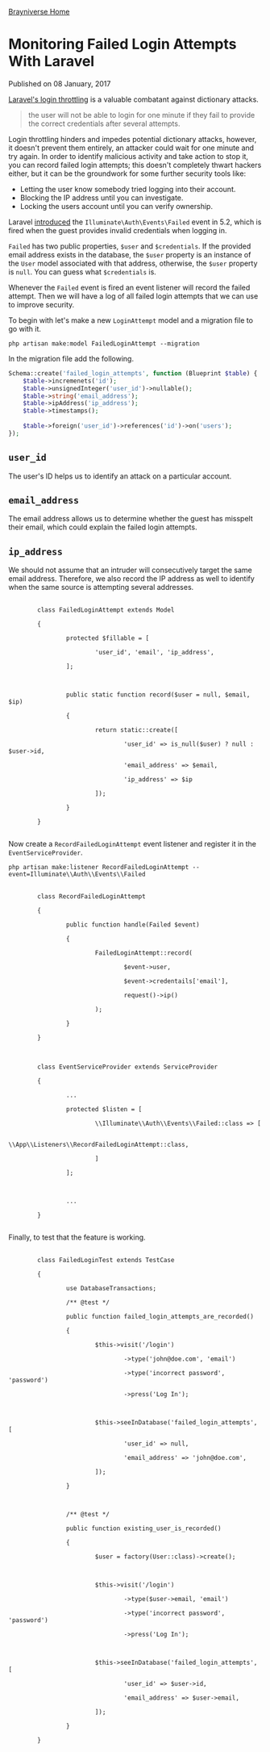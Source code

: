 [Brayniverse <span class="sr-only">Home</span>](/)
# Monitoring Failed Login Attempts With Laravel

Published on <time datetime="2017-01-18">08 January, 2017</time>

<a href="https://laravel.com/docs/5.3/authentication#login-throttling" target="_blank" rel="noopener">Laravel's login throttling</a> is a valuable combatant against dictionary attacks.
> the user will not be able to login for one minute if they fail to provide the correct credentials after several attempts.

Login throttling hinders and impedes potential dictionary attacks, however, it doesn't prevent them entirely, an attacker could wait for one minute and try again. In order to identify malicious activity and take action to stop it, you can record failed login attempts; this doesn't completely thwart hackers either, but it can be the groundwork for some further security tools like:

- Letting the user know somebody tried logging into their account.
- Blocking the IP address until you can investigate.
- Locking the users account until you can verify ownership.

Laravel <a href="https://github.com/laravel/framework/pull/13761" target="_blank" rel="noopener">introduced</a> the <code>Illuminate\Auth\Events\Failed</code> event in 5.2, which is fired when the guest provides invalid credentials when logging in.

`Failed` has two public properties, `$user` and `$credentials`. If the provided email address exists in the database, the `$user` property is an instance of the `User` model associated with that address, otherwise, the `$user` property is `null`. You can guess what `$credentials` is.

Whenever the `Failed` event is fired an event listener will record the failed attempt. Then we will have a log of all failed login attempts that we can use to improve security.

To begin with let's make a new <code>LoginAttempt</code> model and a migration file to go with it.

```php artisan make:model FailedLoginAttempt --migration```

In the migration file add the following.

```php
Schema::create('failed_login_attempts', function (Blueprint $table) {
    $table->incremenets('id');
    $table->unsignedInteger('user_id')->nullable();
    $table->string('email_address');
    $table->ipAddress('ip_address');
    $table->timestamps();
    
    $table->foreign('user_id')->references('id')->on('users');
});
```

## `user_id`

The user's ID helps us to identify an attack on a particular account.

## `email_address`

The email address allows us to determine whether the guest has misspelt their email, which could explain the failed login attempts.

## `ip_address`

We should not assume that an intruder will consecutively target the same email address. Therefore, we also record the IP address as well to identify when the same source is attempting several addresses.
<pre>
    <code>
        class FailedLoginAttempt extends Model<br />
        {<br />
        &#9;protected $fillable = [<br />
        &#9;&#9;'user_id', 'email', 'ip_address',<br />
        &#9;];<br />
        <br />
        &#9;public static function record($user = null, $email, $ip)<br />
        &#9;{<br />
        &#9;&#9;return static::create([<br />
        &#9;&#9;&#9;'user_id' =&gt; is_null($user) ? null : $user-&gt;id,<br />
        &#9;&#9;&#9;'email_address' =&gt; $email,<br />
        &#9;&#9;&#9;'ip_address' =&gt; $ip<br />
        &#9;&#9;]);<br />
        &#9;}<br />
        }
    </code>
</pre>

Now create a `RecordFailedLoginAttempt` event listener and register it in the `EventServiceProvider`.

```php artisan make:listener RecordFailedLoginAttempt --event=Illuminate\\Auth\\Events\\Failed```

<pre>
    <code>
        class RecordFailedLoginAttempt<br />
        {<br />
        &#9;public function handle(Failed $event)<br />
        &#9;{<br />
        &#9;&#9;FailedLoginAttempt::record(<br />
        &#9;&#9;&#9;$event-&gt;user,<br />
        &#9;&#9;&#9;$event-&gt;credentails['email'],<br />
        &#9;&#9;&#9;request()-&gt;ip()<br />
        &#9;&#9;);<br />
        &#9;}<br />
        }
    </code>
</pre>
<pre>
    <code>
        class EventServiceProvider extends ServiceProvider<br />
        {<br />
        &#9;...<br />
        &#9;protected $listen = [<br />
        &#9;&#9;\\Illuminate\\Auth\\Events\\Failed::class =&gt; [<br />
        &#9;&#9;&#9;\\App\\Listeners\\RecordFailedLoginAttempt::class,<br />
        &#9;&#9;]<br />
        &#9;];<br />
        <br />
        &#9;...<br />
        }
    </code>
</pre>

Finally, to test that the feature is working.

<pre>
    <code>
        class FailedLoginTest extends TestCase<br />
        {<br />
        &#9;use DatabaseTransactions;<br />
        &#9;/** @test */<br />
        &#9;public function failed_login_attempts_are_recorded()<br />
        &#9;{<br />
        &#9;&#9;$this-&gt;visit('/login')<br />
        &#9;&#9;&#9;-&gt;type('john@doe.com', 'email')<br />
        &#9;&#9;&#9;-&gt;type('incorrect password', 'password')<br />
        &#9;&#9;&#9;-&gt;press('Log In');<br />
        <br />
        &#9;&#9;$this-&gt;seeInDatabase('failed_login_attempts', [<br />
        &#9;&#9;&#9;'user_id' =&gt; null,<br />
        &#9;&#9;&#9;'email_address' =&gt; 'john@doe.com',<br />
        &#9;&#9;]);<br />
        &#9;}<br />
        <br />
        &#9;/** @test */<br />
        &#9;public function existing_user_is_recorded()<br />
        &#9;{<br />
        &#9;&#9;$user = factory(User::class)-&gt;create();<br />
        <br />
        &#9;&#9;$this-&gt;visit('/login')<br />
        &#9;&#9;&#9;-&gt;type($user-&gt;email, 'email')<br />
        &#9;&#9;&#9;-&gt;type('incorrect password', 'password')<br />
        &#9;&#9;&#9;-&gt;press('Log In');<br />
        <br />
        &#9;&#9;$this-&gt;seeInDatabase('failed_login_attempts', [<br />
        &#9;&#9;&#9;'user_id' =&gt; $user-&gt;id,<br />
        &#9;&#9;&#9;'email_address' =&gt; $user-&gt;email,<br />
        &#9;&#9;]);<br />
        &#9;}<br />
        }
    </code>
</pre>
